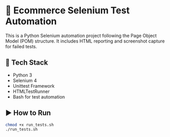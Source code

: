 # 🧪 Ecommerce Selenium Test Automation

This is a Python Selenium automation project following the Page Object Model (POM) structure. It includes HTML reporting and screenshot capture for failed tests.

## 🔧 Tech Stack
- Python 3
- Selenium 4
- Unittest Framework
- HTMLTestRunner
- Bash for test automation

## ▶️ How to Run

```bash
chmod +x run_tests.sh
./run_tests.sh

